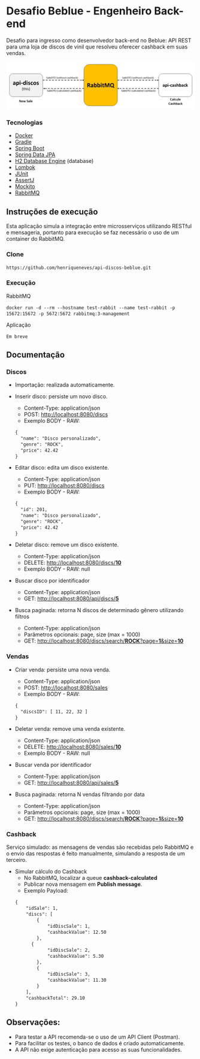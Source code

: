 # Desafio Beblue - Engenheiro Back-end

Desafio para ingresso como desenvolvedor back-end no Beblue: API REST para uma loja de discos de vinil que resolveu oferecer cashback em suas vendas.

![image](src/main/resources/static/images/integration-image.png)

### Tecnologias
- [Docker](https://www.docker.com/)
- [Gradle](https://gradle.org/)
- [Spring Boot](https://spring.io/projects/spring-boot)
- [Spring Data JPA](https://spring.io/projects/spring-data-jpa)
- [H2 Database Engine](https://www.h2database.com/) (database)
- [Lombok](https://projectlombok.org/)
- [JUnit](https://junit.org/junit5/)
- [AssertJ](https://joel-costigliola.github.io/assertj/)
- [Mockito](https://site.mockito.org/)
- [RabbitMQ](https://www.rabbitmq.com/)

## Instruções de execução

Esta aplicação simula a integração entre microsserviços utilizando RESTful e mensageria, 
portanto para execução se faz necessário o uso de um container do RabbitMQ.

### Clone
```https://github.com/henriqueneves/api-discos-beblue.git```

### Execução

RabbitMQ

```
docker run -d --rm --hostname test-rabbit --name test-rabbit -p 15672:15672 -p 5672:5672 rabbitmq:3-management
```

Aplicação

```
Em breve
```

## Documentação

### Discos
* Importação: realizada automaticamente.

* Inserir disco: persiste um novo disco.
  * Content-Type: application/json
  * POST: [http://localhost:8080/discs](http://localhost:8080/discs)
  * Exemplo BODY - RAW:
  ```
  {
    "name": "Disco personalizado",
    "genre": "ROCK",
    "price": 42.42
  }
  ```
  
* Editar disco: edita um disco existente.
  * Content-Type: application/json
  * PUT: [http://localhost:8080/discs](http://localhost:8080/discs)
  * Exemplo BODY - RAW:
  ```
  {
    "id": 201,
    "name": "Disco personalizado",
    "genre": "ROCK",
    "price": 42.42
  }
  ```
  
* Deletar disco: remove um disco existente.
  * Content-Type: application/json
  * DELETE: [http://localhost:8080/discs/**10**](http://localhost:8080/discs/10)
  * Exemplo BODY - RAW: null
  
* Buscar disco por identificador
   * Content-Type: application/json
   * GET: [http://localhost:8080/api/discs/**5**](http://localhost:8080/discs/5)


* Busca paginada: retorna N discos de determinado gênero utilizando filtros
  * Content-Type: application/json
  * Parâmetros opcionais: page, size (max = 1000)
  * GET: [http://localhost:8080/discs/search/**ROCK**?page=**1**&size=**10**](http://localhost:8080/discs/search/ROCK?page=1&size=10)

### Vendas

* Criar venda: persiste uma nova venda.
  * Content-Type: application/json
  * POST: [http://localhost:8080/sales](http://localhost:8080/sales)
  * Exemplo BODY - RAW:
  ```
  {
    "discsID": [ 11, 22, 32 ]
  }
  ```
  
* Deletar venda: remove uma venda existente.
  * Content-Type: application/json
  * DELETE: [http://localhost:8080/sales/**10**](http://localhost:8080/sales/10)
  * Exemplo BODY - RAW: null
  
* Buscar venda por identificador
   * Content-Type: application/json
   * GET: [http://localhost:8080/api/sales/**5**](http://localhost:8080/sales/5)


* Busca paginada: retorna N vendas filtrando por data
  * Content-Type: application/json
  * Parâmetros opcionais: page, size (max = 1000)
  * GET: [http://localhost:8080/discs/search/**ROCK**?page=**1**&size=**10**](http://localhost:8080/discs/search/ROCK?page=1&size=10)

### Cashback
Serviço simulado: as mensagens de vendas são recebidas pelo RabbitMQ e o 
envio das respostas é feito manualmente, simulando a resposta de um terceiro.

* Simular cálculo do Cashback
  * No RabbitMQ, localizar a queue **cashback-calculated**
  * Publicar nova mensagem em **Publish message**.
  * Exemplo Payload:
  ```
  {
      "idSale": 1,
      "discs": [
          {
              "idDiscSale": 1,
              "cashbackValue": 12.50
          },
  		{
              "idDiscSale": 2,
              "cashbackValue": 5.30
          },
          {
              "idDiscSale": 3,
              "cashbackValue": 11.30
          }
      ],
      "cashbackTotal": 29.10
  }
  ```
  

## Observações:

* Para testar a API recomenda-se o uso de um API Client (Postman).
* Para facilitar os testes, o banco de dados é criado automaticamente.
* A API não exige autenticação para acesso as suas funcionalidades.
